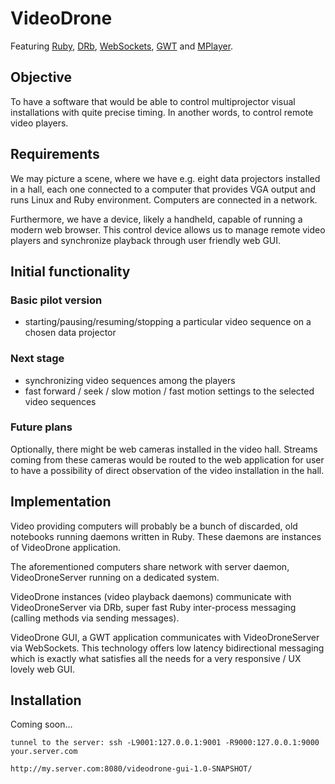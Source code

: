 # VideoDrone
Featuring [Ruby](http://www.ruby-lang.org/en/), [DRb](http://www.ruby-doc.org/stdlib-1.9.2/libdoc/drb/rdoc/DRb.html), [WebSockets](http://websocket.org/index.html), [GWT](http://code.google.com/webtoolkit/) and [MPlayer](http://www.mplayerhq.hu/design7/info.html).

## Objective
To have a software that would be able to control multiprojector visual installations
with quite precise timing. In another words, to control remote video players.

## Requirements
We may picture a scene, where we have e.g. eight data projectors installed in a hall,
each one connected to a computer that provides VGA output and runs Linux and
Ruby environment. Computers are connected in a network.

Furthermore, we have a device, likely a handheld, capable of running a modern web browser.
This control device allows us to manage remote video players and synchronize playback
through user friendly web GUI.

## Initial functionality
### Basic pilot version
  * starting/pausing/resuming/stopping a particular video sequence on a chosen data projector
 
### Next stage
  * synchronizing video sequences among the players
  * fast forward / seek / slow motion / fast motion settings to the selected video sequences

### Future plans
Optionally, there might be web cameras installed in the video hall. Streams coming
from these cameras would be routed to the web application for user to
have a possibility of direct observation of the video installation in the hall.

## Implementation
Video providing computers will probably be a bunch of discarded, old notebooks
running daemons written in Ruby. These daemons are instances of VideoDrone application.

The aforementioned computers share network with server daemon, VideoDroneServer running
on a dedicated system.

VideoDrone instances (video playback daemons) communicate with VideoDroneServer via DRb,
super fast Ruby inter-process messaging (calling methods via sending messages).

VideoDrone GUI, a GWT application communicates with VideoDroneServer via WebSockets.
This technology offers low latency bidirectional messaging which is exactly what
satisfies all the needs for a very responsive / UX lovely web GUI.

## Installation
Coming soon...

    tunnel to the server: ssh -L9001:127.0.0.1:9001 -R9000:127.0.0.1:9000 your.server.com
    
    http://my.server.com:8080/videodrone-gui-1.0-SNAPSHOT/

